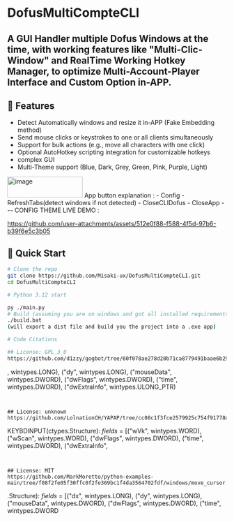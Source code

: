 # DofusMultiCompteCLI

A GUI Handler multiple Dofus Windows at the time, with working features like "Multi-Clic-Window" and RealTime Working Hotkey Manager, to optimize Multi-Account-Player Interface and Custom Option in-APP.
---

## 🧩 Features

- Detect Automatically windows and resize it in-APP (Fake Embedding method) 
- Send mouse clicks or keystrokes to one or all clients simultaneously  
- Support for bulk actions (e.g., move all characters with one click)  
- Optional AutoHotkey scripting integration for customizable hotkeys  
- complex GUI 
- Multi-Theme support (Blue, Dark, Grey, Green, Pink, Purple, Light)
<img width="173" height="48" alt="image" src="https://github.com/user-attachments/assets/aad45d5a-5020-443d-81dc-4a3501362a19" />
App button explanation : 
- Config
- RefreshTabs(detect windows if not detected)
- CloseCLIDofus
- CloseApp
---
CONFIG THEME LIVE DEMO :

https://github.com/user-attachments/assets/512e0f88-f588-4f5d-97b6-b39f6e5c3b05


## 🚀 Quick Start

```bash
# Clone the repo
git clone https://github.com/Misaki-ux/DofusMultiCompteCLI.git
cd DofusMultiCompteCLI

# Python 3.12 start

py ./main.py
# Build (assuming you are on windows and got all installed requirements)
./build.bat
(will export a dist file and build you the project into a .exe app)

# Code Citations

## License: GPL_3_0
https://github.com/d1zzy/gogbot/tree/60f078ae278d20b71ca8779491baae6b29d67724/lib/keygen.py

```
, wintypes.LONG),
                ("dy", wintypes.LONG),
                ("mouseData", wintypes.DWORD),
                ("dwFlags", wintypes.DWORD),
                ("time", wintypes.DWORD),
                ("dwExtraInfo", wintypes.ULONG_PTR)
```


## License: unknown
https://github.com/LolnationCH/YAPAP/tree/cc08c1f3fce2579925c754f91778dd46760fc248/Windows/Structs.py

```
KEYBDINPUT(ctypes.Structure):
    _fields_ = [("wVk", wintypes.WORD),
                ("wScan", wintypes.WORD),
                ("dwFlags", wintypes.DWORD),
                ("time", wintypes.DWORD),
                ("dwExtraInfo",
```


## License: MIT
https://github.com/MarkMoretto/python-examples-main/tree/f08f2fe05f30ffc0f2fe369bc1f4da3564702fdf/windows/move_cursor.py

```
.Structure):
    _fields_ = [("dx", wintypes.LONG),
                ("dy", wintypes.LONG),
                ("mouseData", wintypes.DWORD),
                ("dwFlags", wintypes.DWORD),
                ("time", wintypes.DWORD
```


